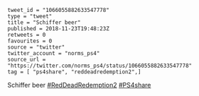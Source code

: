 ```
tweet_id = "1066055882633547778"
type = "tweet"
title = "Schiffer beer"
published = 2018-11-23T19:48:23Z
retweets = 0
favourites = 0
source = "twitter"
twitter_account = "norms_ps4"
source_url = "https://twitter.com/norms_ps4/status/1066055882633547778"
tag = [ "ps4share", "reddeadredemption2",]
```

Schiffer beer [#RedDeadRedemption2](/tags/reddeadredemption2/) [#PS4share](/tags/ps4share/)

<p class='image'><img src='http://mnf.m17s.net/2018/11/23/DstkLE0WsAEWJDn.jpg' alt=''></p>

